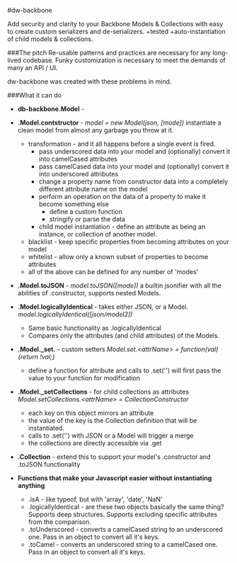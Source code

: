 #dw-backbone

Add security and clarity to your Backbone Models & Collections with easy to
create custom serializers and de-serializers. +tested +auto-instantiation of child models & collections.


###The pitch
Re-usable patterns and practices are necessary for any long-lived codebase. 
Funky customization is necessary to meet the demands of many an API / UI.

dw-backbone was created with these problems in mind.

###What it can do
* **db-backbone.Model** - 
* **.Model.contstructor** - _model = new Model(json, [mode])_ instantiate a clean model from almost any garbage you throw at it.
    * transformation - and it all happens before a single event is fired.
        * pass underscored data into your model and (optionally) convert it into camelCased attributes
        * pass camelCased data into your model and (optionally) convert it into underscored attributes
        * change a property name from constructor data into a completely different attribute name on the model
        * perform an operation on the data of a property to make it become something else
            * define a custom function
            * stringify or parse the data
        * child model instantiation - define an attribute as being an instance, or collection of another model.
    * blacklist - keep specific properties from becoming attributes on your model
    * whitelist - allow only a known subset of properties to become attributes
    * all of the above can be defined for any number of 'modes'

* **.Model.toJSON** - _model.toJSON([mode])_ a builtin jsonifier with all the abilities of .constructor, supports nested Models.
* **.Model.logicallyIdentical** - takes either JSON, or a Model. _model.logicallyIdentical([json/model2])_
    * Same basic functionality as .logicallyIdentical
    * Compares only the attributes (and child attributes) of the Models.
* **.Model._set.<attrName>** - custom setters _Model.set.\<attrName\> = function(val) {return !val;}_
    * define a function for attribute <attrName> and calls to .set('<attrName>') will first pass the value to your
    function for modification
* **.Model._setCollections** - for child collections as attributes _Model.setCollections.\<attrName\> = CollectionConstructor_
    * each key <attrName> on this object mirrors an attribute
    * the value of the key is the Collection definition that will be instantiated.
    * calls to .set('<attrName>') with JSON or a Model will trigger a merge
    * the collections are directly accessible via .get
* **.Collection** - extend this to support your model's .constructor and .toJSON functionality

* **Functions that make your Javascript easier without instantiating anything**
    * .isA - like typeof, but with 'array', 'date', 'NaN'
    * .logicallyIdentical - are these two objects basically the same thing? Supports deep structures. Supports excluding specific attributes from the comparison.
    * .toUnderscored - converts a camelCased string to an underscored one. Pass in an object to convert all it's keys.
    * .toCamel - converts an underscored string to a camelCased one. Pass in an object to convert all it's keys.

##